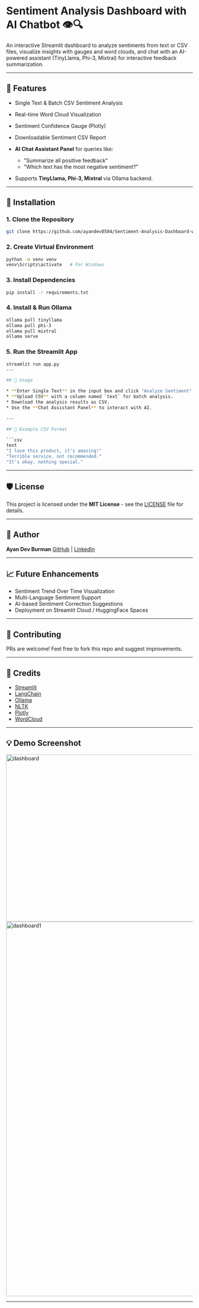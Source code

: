 # Sentiment Analysis Dashboard with AI Chatbot 👁️🔍

An interactive Streamlit dashboard to analyze sentiments from text or CSV files, visualize insights with gauges and word clouds, and chat with an AI-powered assistant (TinyLlama, Phi-3, Mixtral) for interactive feedback summarization.

---

## 🌟 Features

* Single Text & Batch CSV Sentiment Analysis
* Real-time Word Cloud Visualization
* Sentiment Confidence Gauge (Plotly)
* Downloadable Sentiment CSV Report
* **AI Chat Assistant Panel** for queries like:

  * "Summarize all positive feedback"
  * "Which text has the most negative sentiment?"
* Supports **TinyLlama, Phi-3, Mixtral** via Ollama backend.

---

## 🔧 Installation

### 1. Clone the Repository

```bash
git clone https://github.com/ayandev0504/Sentiment-Analysis-Dashboard-with-AI-Chatbot-.git

```

### 2. Create Virtual Environment

```bash
python -m venv venv
venv\Scripts\activate   # For Windows
```

### 3. Install Dependencies

```bash
pip install -r requirements.txt
```

### 4. Install & Run Ollama

```bash
ollama pull tinyllama
ollama pull phi-3
ollama pull mixtral
ollama serve
```

### 5. Run the Streamlit App

```bash
streamlit run app.py
---

## 📃 Usage

* **Enter Single Text** in the input box and click "Analyze Sentiment".
* **Upload CSV** with a column named `text` for batch analysis.
* Download the analysis results as CSV.
* Use the **Chat Assistant Panel** to interact with AI.

---

## 📖 Example CSV Format

```csv
text
"I love this product, it's amazing!"
"Terrible service, not recommended."
"It's okay, nothing special."
```

---

## 🛡️ License

This project is licensed under the **MIT License** - see the [LICENSE](LICENSE) file for details.

---

## 👤 Author

**Ayan Dev Burman**
[GitHub](https://github.com/ayandev0504) | [LinkedIn](https://www.linkedin.com/in/ayan-dev-b-291805217/)

---

## 📈 Future Enhancements

* Sentiment Trend Over Time Visualization
* Multi-Language Sentiment Support
* AI-based Sentiment Correction Suggestions
* Deployment on Streamlit Cloud / HuggingFace Spaces

---

## 💌 Contributing

PRs are welcome! Feel free to fork this repo and suggest improvements.

---

## 🚀 Credits

* [Streamlit](https://streamlit.io)
* [LangChain](https://python.langchain.com)
* [Ollama](https://ollama.com)
* [NLTK](https://nltk.org)
* [Plotly](https://plotly.com)
* [WordCloud](https://amueller.github.io/word_cloud/)

---

## 💡 Demo Screenshot
<img width="1266" height="450" alt="dashboard" src="https://github.com/user-attachments/assets/ba368e93-1c51-4fa5-a04c-99e91349a016" />
<img width="1920" height="1008" alt="dashboard1" src="https://github.com/user-attachments/assets/99b23a8f-20b4-47b9-92b0-6bf38e158094" />


---



